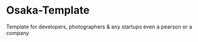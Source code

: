# Osaka-Template
Template for developers, photographers &amp; any startups even a pearson or a company
